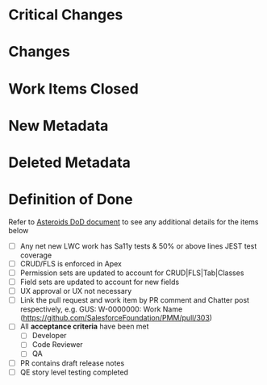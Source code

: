 # Critical Changes

# Changes

# Work Items Closed

# New Metadata

# Deleted Metadata

# Definition of Done
  Refer to [Asteroids DoD document](https://salesforce.quip.com/iq2mAy4i62oM) to see any additional details for the items below
- [ ] Any net new LWC work has Sa11y tests & 50% or above lines JEST test coverage  
- [ ] CRUD/FLS is enforced in Apex
- [ ] Permission sets are updated to account for CRUD|FLS|Tab|Classes
- [ ] Field sets are updated to account for new fields
- [ ] UX approval or UX not necessary
- [ ] Link the pull request and work item by PR comment and Chatter post respectively, e.g. GUS: W-0000000: Work Name (https://github.com/SalesforceFoundation/PMM/pull/303)
- [ ] All **acceptance criteria** have been met
    - [ ] Developer
    - [ ] Code Reviewer
    - [ ] QA
- [ ] PR contains draft release notes
- [ ] QE story level testing completed

